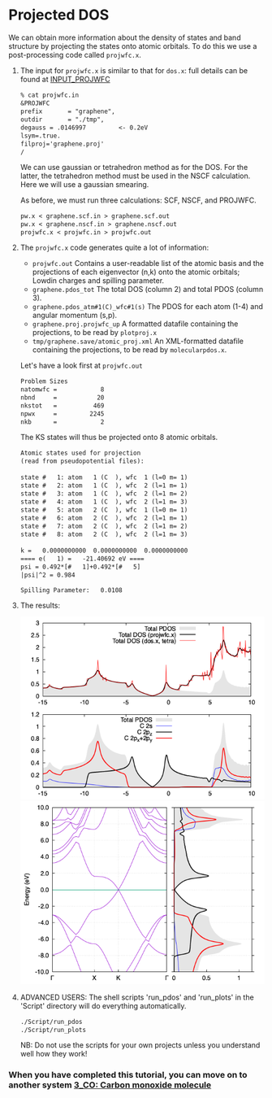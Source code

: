 # Projected DOS
We can obtain more information about the density of states and band structure by projecting the states onto atomic orbitals. To do this we use a post-processing code called `projwfc.x`.

  1. The input for `projwfc.x` is similar to that for `dos.x`: full details can be found at [INPUT_PROJWFC](https://www.quantum-espresso.org/Doc/INPUT_PROJWFC.html)    
     ```
     % cat projwfc.in
     &PROJWFC
     prefix       = "graphene",
     outdir       = "./tmp",
     degauss = .0146997			<- 0.2eV
     lsym=.true.
     filproj='graphene.proj'
     /
     ```
     We can use gaussian or tetrahedron method as for the DOS. For the latter, the tetrahedron method must be used in the NSCF calculation. Here we will use a gaussian smearing.
     
     As before, we must run three calculations: SCF, NSCF, and PROJWFC.
     ```
     pw.x < graphene.scf.in > graphene.scf.out
     pw.x < graphene.nscf.in > graphene.nscf.out
     projwfc.x < projwfc.in > projwfc.out
     ```

 2.  The `projwfc.x` code generates quite a lot of information:
     - `projwfc.out`	Contains a user-readable list of the atomic basis and the projections of each eigenvector (n,k) onto the atomic orbitals; Lowdin charges and spilling parameter.
     - `graphene.pdos_tot` The total DOS (column 2) and total PDOS (column 3).
     - `graphene.pdos_atm#1(C)_wfc#1(s)` The PDOS for each atom (1-4) and angular momentum (s,p). 
     - `graphene.proj.projwfc_up`  A formatted datafile containing the projections, to be read by `plotproj.x`
     - `tmp/graphene.save/atomic_proj.xml` An XML-formatted datafile containing the projections, to be read by `molecularpdos.x`. 

     Let's have a look first at `projwfc.out`

     ```
     Problem Sizes 
     natomwfc =            8
     nbnd     =           20
     nkstot   =          469
     npwx     =         2245
     nkb      =            2
     ```
     The KS states will thus be projected onto 8 atomic orbitals.

     ```
     Atomic states used for projection
     (read from pseudopotential files):

     state #   1: atom   1 (C  ), wfc  1 (l=0 m= 1)
     state #   2: atom   1 (C  ), wfc  2 (l=1 m= 1)
     state #   3: atom   1 (C  ), wfc  2 (l=1 m= 2)
     state #   4: atom   1 (C  ), wfc  2 (l=1 m= 3)
     state #   5: atom   2 (C  ), wfc  1 (l=0 m= 1)
     state #   6: atom   2 (C  ), wfc  2 (l=1 m= 1)
     state #   7: atom   2 (C  ), wfc  2 (l=1 m= 2)
     state #   8: atom   2 (C  ), wfc  2 (l=1 m= 3)

     k =   0.0000000000  0.0000000000  0.0000000000
     ==== e(   1) =   -21.40692 eV ==== 
     psi = 0.492*[#   1]+0.492*[#   5]
     |psi|^2 = 0.984
     ```


     ```
     Spilling Parameter:   0.0108
     ```

 4.  The results:

     ![PDOS](Ref/PDOS.png?raw=true "PDOS")
     ![PDOS and bands](Ref/graphene_bands_DOS.png?raw=true "PDOS and bands")

  6. ADVANCED USERS: The shell scripts 'run_pdos' and 'run_plots' in the 'Script' directory will do everything automatically.
      ```
      ./Script/run_pdos
      ./Script/run_plots
      ```
      NB: Do not use the scripts for your own projects unless you understand well how they work!
      
### When you have completed this tutorial, you can move on to another system [3_CO: Carbon monoxide molecule](../../3_CO)
